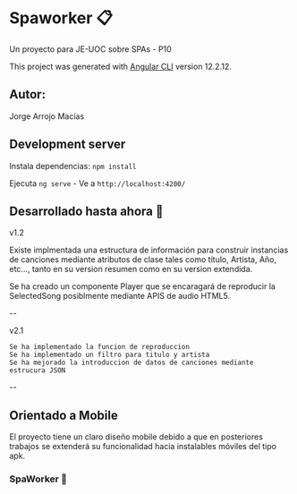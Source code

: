 # Spaworker 📋

Un proyecto para JE-UOC sobre SPAs - P10

This project was generated with [Angular CLI](https://github.com/angular/angular-cli) version 12.2.12.

## Autor:
   Jorge Arrojo Macías

## Development server

Instala dependencias: `npm install`

Ejecuta `ng serve` - Ve a `http://localhost:4200/`

## Desarrollado hasta ahora 🚀

v1.2

Existe implmentada una estructura de información para construir instancias de canciones mediante atributos de clase tales como título, Artista, Año, etc..., tanto en su version resumen como en su version extendida.

Se ha creado un componente Player que se encaragará de reproducir la SelectedSong posiblmente mediante APIS de audio HTML5.

--

v2.1

    Se ha implementado la funcion de reproduccion
    Se ha implementado un filtro para titulo y artista
    Se ha mejorado la introduccion de datos de canciones mediante estrucura JSON

--

## Orientado a Mobile

El proyecto tiene un claro diseño mobile debido a que en posteriores trabajos se extenderá su funcionalidad hacia instalables móviles del tipo apk.

### SpaWorker 🚀
